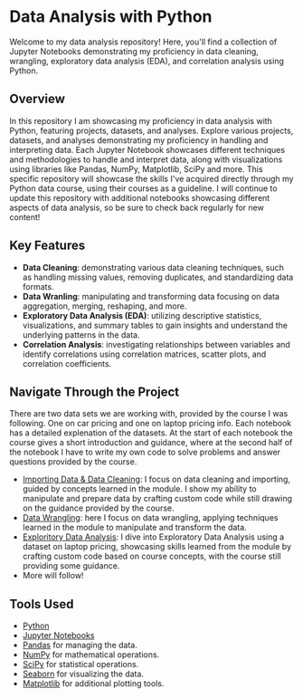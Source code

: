 # Data Analysis with Python
Welcome to my data analysis repository! Here, you'll find a collection of Jupyter Notebooks demonstrating my proficiency in data cleaning, wrangling, exploratory data analysis (EDA), and correlation analysis using Python.

## Overview
In this repository I am showcasing my proficiency in data analysis with Python, featuring projects, datasets, and analyses. Explore various projects, datasets, and analyses demonstrating my proficiency in handling and interpreting data. Each Jupyter Notebook showcases different techniques and methodologies to handle and interpret data, along with visualizations using libraries like Pandas, NumPy, Matplotlib, SciPy and more. This specific repository will showcase the skills I've acquired directly through my Python data course, using their courses as a guideline. I will continue to update this repository with additional notebooks showcasing different aspects of data analysis, so be sure to check back regularly for new content!


## Key Features
- <B>Data Cleaning</B>: demonstrating various data cleaning techniques, such as handling missing values, removing duplicates, and standardizing data formats.
- <B>Data Wranling</B>: manipulating and transforming data focusing on data aggregation, merging, reshaping, and more.
- <B>Exploratory Data Analysis (EDA)</B>: utilizing descriptive statistics, visualizations, and summary tables to gain insights and understand the underlying patterns in the data.
- <B>Correlation Analysis</B>: investigating relationships between variables and identify correlations using correlation matrices, scatter plots, and correlation coefficients.

## Navigate Through the Project
There are two data sets we are working with, provided by the course I was following. One on car pricing and one on laptop pricing info. Each notebook has a detailed explenation of the datasets. At the start of each notebook the course gives a short introduction and guidance, where at the second half of the notebook I have to write my own code to solve problems and answer questions provided by the course.
- [Importing Data & Data Cleaning](https://github.com/Kessiia/python-data-analysis/blob/698f445277540891d97e3b6f647427f47a4fe0e1/Data_loading_laptop_pricing.jupyterlite.ipynb): I focus on data cleaning and importing, guided by concepts learned in the module. I show my ability to manipulate and prepare data by crafting custom code while still drawing on the guidance provided by the course.
- [Data Wrangling](https://github.com/Kessiia/python-data-analysis/blob/698f445277540891d97e3b6f647427f47a4fe0e1/Data_wrangling_laptop_prices.jupyterlite.ipynb): here I focus on data wrangling, applying techniques learned in the module to manipulate and transform the data.
- [Exploritory Data Analysis](https://github.com/Kessiia/python-data-analysis/blob/698f445277540891d97e3b6f647427f47a4fe0e1/Exploratory_data_analysis_laptop_pricing.jupyterlite.ipynb): I dive into Exploratory Data Analysis using a dataset on laptop pricing, showcasing skills learned from the module by crafting custom code based on course concepts, with the course still providing some guidance.
- More will follow!

## Tools Used
- [Python](https://docs.python.org/3/)
- [Jupyter Notebooks](https://docs.jupyter.org/en/latest/)
- [Pandas](https://pandas.pydata.org/docs/user_guide/index.html) for managing the data.
- [NumPy](https://numpy.org/doc/stable/user/) for mathematical operations.
- [SciPy](https://docs.scipy.org/doc/scipy/index.html) for statistical operations.
- [Seaborn](https://seaborn.pydata.org/) for visualizing the data.
- [Matplotlib](https://matplotlib.org/stable/index.html) for additional plotting tools.
